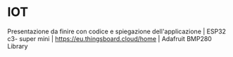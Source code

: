 # IOT
Presentazione da finire con codice e spiegazione dell'applicazione |
 ESP32 c3- super mini |
 https://eu.thingsboard.cloud/home |
 Adafruit BMP280 Library
